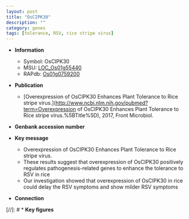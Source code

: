 ```yaml
---
layout: post
title: "OsCIPK30"
description: ""
category: genes
tags: [tolerance, RSV, rice stripe virus]
---
```


* **Information**  
    + Symbol: OsCIPK30  
    + MSU: [LOC_Os01g55440](http://rice.uga.edu/cgi-bin/ORF_infopage.cgi?orf=LOC_Os01g55440)  
    + RAPdb: [Os01g0759200](https://rapdb.dna.affrc.go.jp/locus/?name=Os01g0759200)  

* **Publication**  
    + [Overexpression of OsCIPK30 Enhances Plant Tolerance to Rice stripe virus.](http://www.ncbi.nlm.nih.gov/pubmed?term=Overexpression of OsCIPK30 Enhances Plant Tolerance to Rice stripe virus.%5BTitle%5D), 2017, Front Microbiol.

* **Genbank accession number**  

* **Key message**  
    + Overexpression of OsCIPK30 Enhances Plant Tolerance to Rice stripe virus.
    + These results suggest that overexpression of OsCIPK30 positively regulates pathogenesis-related genes to enhance the tolerance to RSV in rice
    + Our investigation showed that overexpression of OsCIPK30 in rice could delay the RSV symptoms and show milder RSV symptoms

* **Connection**  

[//]: # * **Key figures**  



